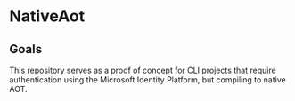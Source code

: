 # NativeAot

## Goals

This repository serves as a proof of concept for CLI projects that require authentication using the Microsoft Identity
Platform, but compiling to native AOT.
